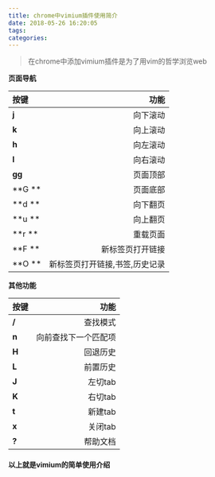 ```yaml
---
title: chrome中vimium插件使用简介
date: 2018-05-26 16:20:05
tags:
categories:
---
```

> 在chrome中添加vimium插件是为了用vim的哲学浏览web

**页面导航**

  |按键|功能|
  |:--|--:|
  |**j**|向下滚动|
  |**k**|向上滚动|
  |**h**|向左滚动|
  |**l**|向右滚动|
  |**gg**|页面顶部|
  |**G **|页面底部|
  |**d **|向下翻页|
  |**u **|向上翻页|
  |**r **|重载页面|
  |**F **|新标签页打开链接|
  |**O **|新标签页打开链接,书签,历史记录|

**其他功能**

  |按键|功能|
  |:--|--:|
  |**/**|查找模式|
  |**n**|向前查找下一个匹配项|
  |**H**|回退历史|
  |**L**|前置历史|
  |**J**|左切tab|
  |**K**|右切tab|
  |**t**|新建tab|
  |**x**|关闭tab|
  |**?**|帮助文档|

  #### 以上就是vimium的简单使用介绍
